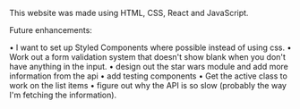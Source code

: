 This website was made using HTML, CSS, React and JavaScript. 


Future enhancements:

• I want to set up Styled Components where possible instead of using css.
• Work out a form validation system that doesn't show blank when you don't have anything in the input.
• design out the star wars module and add more information from the api
• add testing components
• Get the active class to work on the list items
• figure out why the API is so slow (probably the way I'm fetching the information).